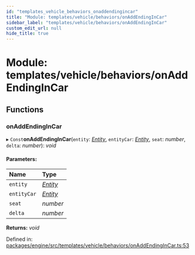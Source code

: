 ```yaml
---
id: "templates_vehicle_behaviors_onaddendingincar"
title: "Module: templates/vehicle/behaviors/onAddEndingInCar"
sidebar_label: "templates/vehicle/behaviors/onAddEndingInCar"
custom_edit_url: null
hide_title: true
---
```


# Module: templates/vehicle/behaviors/onAddEndingInCar

## Functions

### onAddEndingInCar

▸ `Const`**onAddEndingInCar**(`entity`: [*Entity*](../classes/ecs_classes_entity.entity.md), `entityCar`: [*Entity*](../classes/ecs_classes_entity.entity.md), `seat`: *number*, `delta`: *number*): *void*

#### Parameters:

Name | Type |
:------ | :------ |
`entity` | [*Entity*](../classes/ecs_classes_entity.entity.md) |
`entityCar` | [*Entity*](../classes/ecs_classes_entity.entity.md) |
`seat` | *number* |
`delta` | *number* |

**Returns:** *void*

Defined in: [packages/engine/src/templates/vehicle/behaviors/onAddEndingInCar.ts:53](https://github.com/xr3ngine/xr3ngine/blob/716a06460/packages/engine/src/templates/vehicle/behaviors/onAddEndingInCar.ts#L53)
